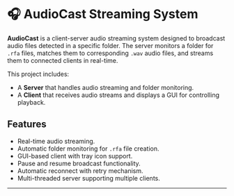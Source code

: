 
# 🎧 AudioCast Streaming System

**AudioCast** is a client-server audio streaming system designed to broadcast audio files detected in a specific folder. The server monitors a folder for `.rfa` files, matches them to corresponding `.wav` audio files, and streams them to connected clients in real-time.

This project includes:
- A **Server** that handles audio streaming and folder monitoring.
- A **Client** that receives audio streams and displays a GUI for controlling playback.




## Features

- Real-time audio streaming.
- Automatic folder monitoring for `.rfa` file creation.
- GUI-based client with tray icon support.
- Pause and resume broadcast functionality.
- Automatic reconnect with retry mechanism.
- Multi-threaded server supporting multiple clients.

---